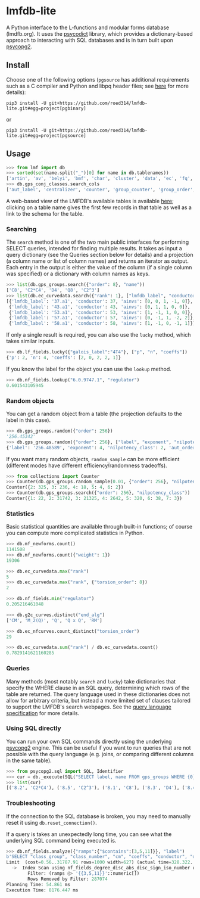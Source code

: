 # lmfdb-lite

A Python interface to the L-functions and modular forms database (lmdfb.org).  It uses the [psycodict](https://github.com/roed314/psycodict) library, which provides a dictionary-based approach to interacting with SQL databases and is in turn built upon [psycopg2](https://www.psycopg.org/docs/).

## Install

Choose one of the following options (`pgsource` has additional requirements such as a C compiler and Python and libpq header files; see [here](https://www.psycopg.org/docs/install.html#psycopg-vs-psycopg-binary) for more details):
```
pip3 install -U git+https://github.com/roed314/lmfdb-lite.git#egg=project[pgbinary]
```
or
```
pip3 install -U git+https://github.com/roed314/lmfdb-lite.git#egg=project[pgsource]
```

## Usage

```python
>>> from lmf import db
>>> sorted(set(name.split("_")[0] for name in db.tablenames))
['artin', 'av', 'belyi', 'bmf', 'char', 'cluster', 'data', 'ec', 'fq', 'g2c', 'gps', 'halfmf', 'hecke', 'hgcwa', 'hgm', 'hmf', 'hmsurfaces', 'inv', 'lat', 'lf', 'lfunc', 'maass', 'mf', 'modcurve', 'modlgal', 'modlmf', 'nf', 'noncong', 'pg', 'quaternion', 'shimcurve', 'shimura', 'smf', 'test', 'weil']
>>> db.gps_conj_classes.search_cols
['aut_label', 'centralizer', 'counter', 'group_counter', 'group_order', 'label', 'order', 'powers', 'representative', 'size']
```

A web-based view of the LMFDB's available tables is available [here](https://beta.lmfdb.org/api/); clicking on a table name gives the first few records in that table as well as a link to the schema for the table.

### Searching

The `search` method is one of the two main public interfaces for performing SELECT queries, intended for finding multiple results.  It takes as input a query dictionary (see the Queries section below for details) and a projection (a column name or list of column names) and returns an iterator as output.  Each entry in the output is either the value of the column (if a single column was specified) or a dictionary with column names as keys.

```python
>>> list(db.gps_groups.search({"order": 8}, "name"))
['C8', 'C2*C4', 'D4', 'Q8', 'C2^3']
>>> list(db.ec_curvedata.search({"rank": 1}, ["lmfdb_label", "conductor", "ainvs"], limit=5))
[{'lmfdb_label': '37.a1', 'conductor': 37, 'ainvs': [0, 0, 1, -1, 0]},
 {'lmfdb_label': '43.a1', 'conductor': 43, 'ainvs': [0, 1, 1, 0, 0]},
 {'lmfdb_label': '53.a1', 'conductor': 53, 'ainvs': [1, -1, 1, 0, 0]},
 {'lmfdb_label': '57.a1', 'conductor': 57, 'ainvs': [0, -1, 1, -2, 2]},
 {'lmfdb_label': '58.a1', 'conductor': 58, 'ainvs': [1, -1, 0, -1, 1]}]
```

If only a single result is required, you can also use the `lucky` method, which takes similar inputs.

```python
>>> db.lf_fields.lucky({"galois_label":"4T4"}, ["p", "n", "coeffs"])
{'p': 2, 'n': 4, 'coeffs': [2, 0, 2, 2, 1]}
```

If you know the label for the object you can use the `lookup` method.

```python
>>> db.nf_fields.lookup("6.0.9747.1", "regulator")
0.601543105945
```

### Random objects

You can get a random object from a table (the projection defaults to the label in this case).

```python
>>> db.gps_groups.random({"order": 256})
'256.45342'
>>> db.gps_groups.random({"order": 256}, ["label", "exponent", "nilpotency_class", "aut_order", "center_label"])
{'label': '256.48589', 'exponent': 4, 'nilpotency_class': 2, 'aut_order': 32768, 'center_label': '8.5'}
```

If you want many random objects, `random_sample` can be more efficient (different modes have different efficiency/randomness tradeoffs).

```python
>>> from collections import Counter
>>> Counter(db.gps_groups.random_sample(0.01, {"order": 256}, "nilpotency_class"))
Counter({2: 325, 3: 236, 4: 18, 5: 4, 6: 2})
>>> Counter(db.gps_groups.search({"order": 256}, "nilpotency_class"))
Counter({1: 22, 2: 31742, 3: 21325, 4: 2642, 5: 320, 6: 38, 7: 3})
```

### Statistics

Basic statistical quantities are available through built-in functions; of course you can compute more complicated statistics in Python.

```python
>>> db.mf_newforms.count()
1141508
>>> db.mf_newforms.count({"weight": 1})
19306

>>> db.ec_curvedata.max("rank")
5
>>> db.ec_curvedata.max("rank", {"torsion_order": 8})
2

>>> db.nf_fields.min("regulator")
0.205216461048

>>> db.g2c_curves.distinct("end_alg")
['CM', 'M_2(Q)', 'Q', 'Q x Q', 'RM']

>>> db.ec_nfcurves.count_distinct("torsion_order")
29

>>> db.ec_curvedata.sum("rank") / db.ec_curvedata.count()
0.7829141621160285
```

### Queries

Many methods (most notably `search` and `lucky`) take dictionaries that specify the WHERE clause in an SQL query, determining which rows of the table are returned.  The query language used in these dictionaries does not allow for arbitrary criteria, but instead a more limited set of clauses tailored to support the LMFDB's search webpages.  See the [query language specification](https://github.com/roed314/psycodict/blob/master/QueryLanguage.md) for more details.

### Using SQL directly

You can run your own SQL commands directly using the underlying [psycopg2](https://www.psycopg.org/docs/) engine.  This can be useful if you want to run queries that are not possible with the query language (e.g. joins, or comparing different columns in the same table).

```python
>>> from psycopg2.sql import SQL, Identifier
>>> cur = db._execute(SQL("SELECT label, name FROM gps_groups WHERE {0} = %s").format(Identifier("order")), [8])
>>> list(cur)
[('8.2', 'C2*C4'), ('8.5', 'C2^3'), ('8.1', 'C8'), ('8.3', 'D4'), ('8.4', 'Q8')]
```

### Troubleshooting

If the connection to the SQL database is broken, you may need to manually reset it using `db.reset_connection()`.

If a query is takes an unexpectedly long time, you can see what the underlying SQL command being executed is.

```python
>>> db.nf_fields.analyze({"ramps":{"$contains":[3,5,11]}}, "label")
b'SELECT "class_group", "class_number", "cm", "coeffs", "conductor", "degree", "disc_abs", "disc_rad", "disc_sign", "embeddings_gen_imag", "embeddings_gen_real", "gal_is_abelian", "gal_is_cyclic", "gal_is_solvable", "galois_disc_exponents", "galois_label", "galt", "grd", "index", "inessentialp", "is_galois", "is_minimal_sibling", "iso_number", "label", "local_algs", "minimal_sibling", "monogenic", "num_ram", "r2", "ramps", "rd", "regulator", "relative_class_number", "subfield_mults", "subfields", "torsion_order", "used_grh" FROM "nf_fields" WHERE "ramps" @> ARRAY[ARRAY[3,5,11]]::numeric[] ORDER BY "degree", "disc_abs", "disc_sign", "iso_number" LIMIT 1000'
Limit  (cost=0.56..31787.91 rows=1000 width=627) (actual time=328.322..8175.915 rows=1000 loops=1)
  ->  Index Scan using nf_fields_degree_disc_abs_disc_sign_iso_number on nf_fields  (cost=0.56..10823431.84 rows=340495 width=627) (actual time=328.320..8175.348 rows=1000 loops=1)
        Filter: (ramps @> '{{3,5,11}}'::numeric[])
        Rows Removed by Filter: 287074
Planning Time: 54.861 ms
Execution Time: 8176.447 ms
```